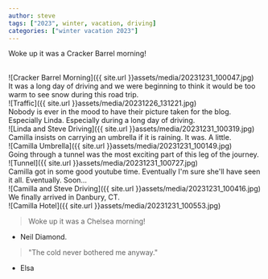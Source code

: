 ```yaml
---
author: steve
tags: ["2023", winter, vacation, driving]
categories: ["winter vacation 2023"]
---
```


Woke up it was a Cracker Barrel morning!  

<br/>
![Cracker Barrel Morning]({{ site.url }}assets/media/20231231_100047.jpg)
<br/>
It was a long day of driving and we were beginning to think it would be too warm to see snow during this road trip.  
<br/>
![Traffic]({{ site.url }}assets/media/20231226_131221.jpg)
<br/>
Nobody is ever in the mood to have their picture taken for the blog. Especially Linda. Especially during a long day of driving.  
<br/>
![Linda and Steve Driving]({{ site.url }}assets/media/20231231_100319.jpg)
<br/>
Camilla insists on carrying an umbrella if it is raining. It was. A little.  
<br/>
![Camilla Umbrella]({{ site.url }}assets/media/20231231_100149.jpg)
<br/>
Going through a tunnel was the most exciting part of this leg of the journey.  
<br/>
![Tunnel]({{ site.url }}assets/media/20231231_100727.jpg)
<br/>
Camilla got in some good youtube time. Eventually I'm sure she'll have seen it all. Eventually. Soon...  
<br/>
![Camilla and Steve Driving]({{ site.url }}assets/media/20231231_100416.jpg)
<br/>
We finally arrived in Danbury, CT.  
<br/>
![Camilla Hotel]({{ site.url }}assets/media/20231231_100553.jpg)
<br/>

> Woke up it was a Chelsea morning!  

- Neil Diamond. 

> "The cold never bothered me anyway."

- Elsa
